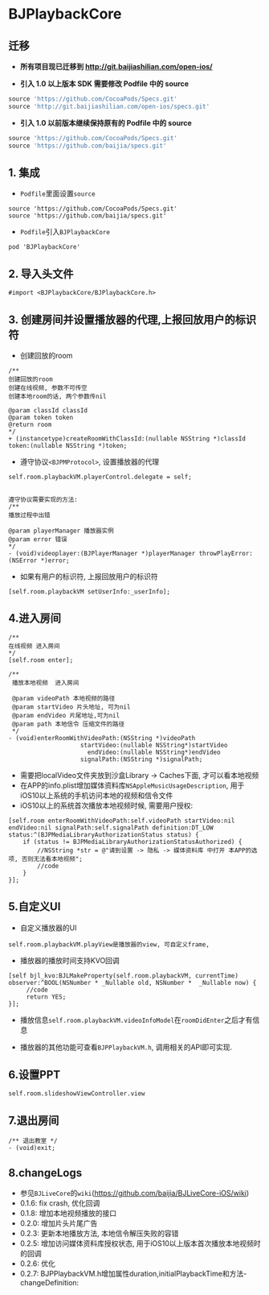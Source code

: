 # BJPlaybackCore

## 迁移

- **所有项目现已迁移到 http://git.baijiashilian.com/open-ios/**

- **引入 1.0 以上版本 SDK 需要修改 Podfile 中的 source**

```ruby
source 'https://github.com/CocoaPods/Specs.git'
source 'http://git.baijiashilian.com/open-ios/specs.git'
```

- **引入 1.0 以前版本继续保持原有的 Podfile 中的 source**

```ruby
source 'https://github.com/CocoaPods/Specs.git'
source 'https://github.com/baijia/specs.git'
```

## 1. 集成

- ```Podfile```里面设置```source```

``` 
source 'https://github.com/CocoaPods/Specs.git'
source 'https://github.com/baijia/specs.git'
```
- ```Podfile```引入```BJPlaybackCore```

```
pod 'BJPlaybackCore' 
```

## 2. 导入头文件 
``` 
#import <BJPlaybackCore/BJPlaybackCore.h>
```

## 3. 创建房间并设置播放器的代理,上报回放用户的标识符
- 创建回放的room
```
/**
创建回放的room
创建在线视频, 参数不可传空
创建本地room的话, 两个参数传nil

@param classId classId
@param token token
@return room
*/
+ (instancetype)createRoomWithClassId:(nullable NSString *)classId token:(nullable NSString *)token;
```
- 遵守协议```<BJPMProtocol>```, 设置播放器的代理
```
self.room.playbackVM.playerControl.delegate = self;


遵守协议需要实现的方法:
/**
播放过程中出错

@param playerManager 播放器实例
@param error 错误
*/
- (void)videoplayer:(BJPlayerManager *)playerManager throwPlayError:(NSError *)error;

```
- 如果有用户的标识符, 上报回放用户的标识符
```
[self.room.playbackVM setUserInfo:_userInfo];
```


## 4.进入房间
```
/**
在线视频 进入房间
*/
[self.room enter];

/**
 播放本地视频  进入房间

 @param videoPath 本地视频的路径
 @param startVideo 片头地址, 可为nil
 @param endVideo 片尾地址,可为nil
 @param path 本地信令 压缩文件的路径
 */
- (void)enterRoomWithVideoPath:(NSString *)videoPath
                    startVideo:(nullable NSString*)startVideo
                      endVideo:(nullable NSString*)endVideo
                    signalPath:(NSString *)signalPath;
```
- 需要把localVideo文件夹放到沙盒Library -> Caches下面, 才可以看本地视频
- 在APP的info.plist增加媒体资料库```NSAppleMusicUsageDescription```, 用于iOS10以上系统的手机访问本地的视频和信令文件
- iOS10以上的系统首次播放本地视频时候, 需要用户授权:
```
[self.room enterRoomWithVideoPath:self.videoPath startVideo:nil endVideo:nil signalPath:self.signalPath definition:DT_LOW status:^(BJPMediaLibraryAuthorizationStatus status) {
    if (status != BJPMediaLibraryAuthorizationStatusAuthorized) {
        //NSString *str = @"请到设置 -> 隐私 -> 媒体资料库 中打开 本APP的选项, 否则无法看本地视频";
        //code 
    }
}];
```

## 5.自定义UI

- 自定义播放器的UI
```
self.room.playbackVM.playView是播放器的view, 可自定义frame,
```
- 播放器的播放时间支持KVO回调
```
[self bjl_kvo:BJLMakeProperty(self.room.playbackVM, currentTime) observer:^BOOL(NSNumber * _Nullable old, NSNumber *  _Nullable now) {
     //code
     return YES;
}];
```

- 播放信息```self.room.playbackVM.videoInfoModel```在```roomDidEnter```之后才有信息

- 播放器的其他功能可查看```BJPPlaybackVM.h```, 调用相关的API即可实现.

## 6.设置PPT
```
self.room.slideshowViewController.view
```
## 7.退出房间
```
/** 退出教室 */
- (void)exit;
```

## 8.changeLogs

- 参见```BJLiveCore```的```wiki```(https://github.com/baijia/BJLiveCore-iOS/wiki)
- 0.1.6: fix crash, 优化回调
- 0.1.8: 增加本地视频播放的接口
- 0.2.0: 增加片头片尾广告
- 0.2.3: 更新本地播放方法, 本地信令解压失败的容错
- 0.2.5: 增加访问媒体资料库授权状态, 用于iOS10以上版本首次播放本地视频时的回调
- 0.2.6: 优化
- 0.2.7: BJPPlaybackVM.h增加属性duration,initialPlaybackTime和方法-changeDefinition:
